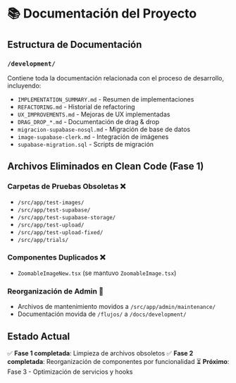 # 📚 Documentación del Proyecto

## Estructura de Documentación

### `/development/`
Contiene toda la documentación relacionada con el proceso de desarrollo, incluyendo:

- `IMPLEMENTATION_SUMMARY.md` - Resumen de implementaciones
- `REFACTORING.md` - Historial de refactoring
- `UX_IMPROVEMENTS.md` - Mejoras de UX implementadas
- `DRAG_DROP_*.md` - Documentación de drag & drop
- `migracion-supabase-nosql.md` - Migración de base de datos
- `image-supabase-clerk.md` - Integración de imágenes
- `supabase-migration.sql` - Scripts de migración

## Archivos Eliminados en Clean Code (Fase 1)

### Carpetas de Pruebas Obsoletas ❌
- `/src/app/test-images/`
- `/src/app/test-supabase/`
- `/src/app/test-supabase-storage/`
- `/src/app/test-upload/`
- `/src/app/test-upload-fixed/`
- `/src/app/trials/`

### Componentes Duplicados ❌
- `ZoomableImageNew.tsx` (se mantuvo `ZoomableImage.tsx`)

### Reorganización de Admin 📁
- Archivos de mantenimiento movidos a `/src/app/admin/maintenance/`
- Documentación movida de `/flujos/` a `/docs/development/`

## Estado Actual
✅ **Fase 1 completada**: Limpieza de archivos obsoletos
✅ **Fase 2 completada**: Reorganización de componentes por funcionalidad
⏳ **Próximo**: Fase 3 - Optimización de servicios y hooks
